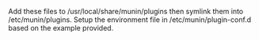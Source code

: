 Add these files to /usr/local/share/munin/plugins then symlink them into /etc/munin/plugins. Setup the environment file in /etc/munin/plugin-conf.d based on the example provided.
